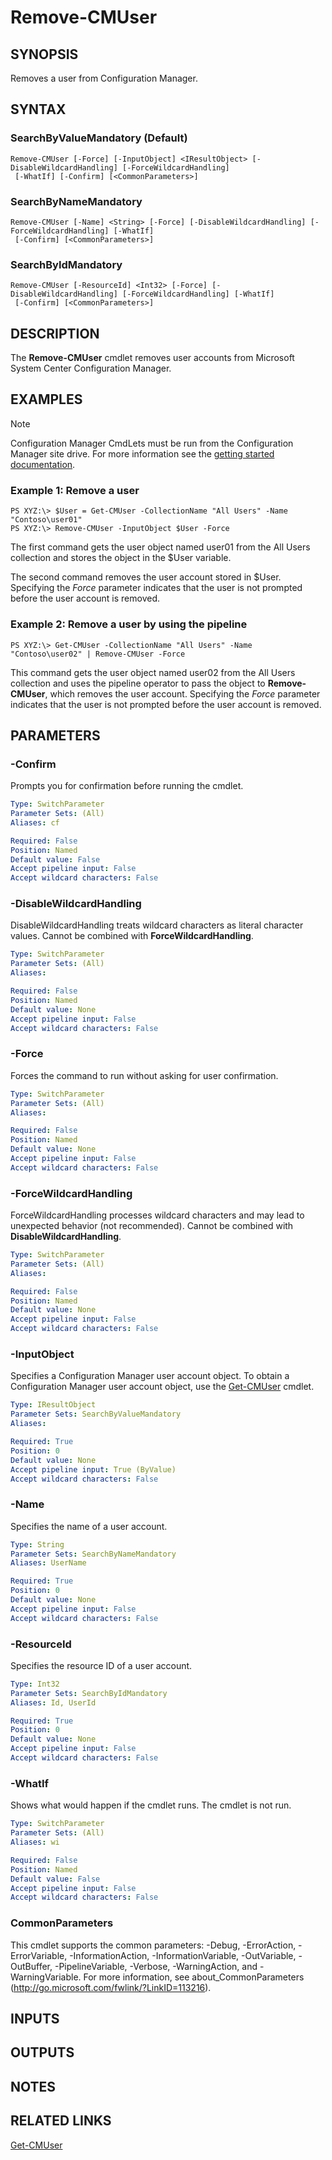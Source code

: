 ﻿---
external help file: AdminUI.PS.Collections.dll-Help.xml
ms.assetid: B4B866B4-15B3-46F0-A742-C892A96B99CD
online version: https://go.microsoft.com/fwlink/?linkid=834256
schema: 2.0.0
---

# Remove-CMUser

## SYNOPSIS
Removes a user from Configuration Manager.

## SYNTAX

### SearchByValueMandatory (Default)
```
Remove-CMUser [-Force] [-InputObject] <IResultObject> [-DisableWildcardHandling] [-ForceWildcardHandling]
 [-WhatIf] [-Confirm] [<CommonParameters>]
```

### SearchByNameMandatory
```
Remove-CMUser [-Name] <String> [-Force] [-DisableWildcardHandling] [-ForceWildcardHandling] [-WhatIf]
 [-Confirm] [<CommonParameters>]
```

### SearchByIdMandatory
```
Remove-CMUser [-ResourceId] <Int32> [-Force] [-DisableWildcardHandling] [-ForceWildcardHandling] [-WhatIf]
 [-Confirm] [<CommonParameters>]
```

## DESCRIPTION
The **Remove-CMUser** cmdlet removes user accounts from Microsoft System Center Configuration Manager.

## EXAMPLES

> [!NOTE]
> Configuration Manager CmdLets must be run from the Configuration Manager site drive.  For more information see the [getting started documentation](https://docs.microsoft.com/en-us/powershell/sccm/overview).


### Example 1: Remove a user
```
PS XYZ:\> $User = Get-CMUser -CollectionName "All Users" -Name "Contoso\user01"
PS XYZ:\> Remove-CMUser -InputObject $User -Force
```

The first command gets the user object named user01 from the All Users collection and stores the object in the $User variable.

The second command removes the user account stored in $User.
Specifying the *Force* parameter indicates that the user is not prompted before the user account is removed.

### Example 2: Remove a user by using the pipeline
```
PS XYZ:\> Get-CMUser -CollectionName "All Users" -Name "Contoso\user02" | Remove-CMUser -Force
```

This command gets the user object named user02 from the All Users collection and uses the pipeline operator to pass the object to **Remove-CMUser**, which removes the user account.
Specifying the *Force* parameter indicates that the user is not prompted before the user account is removed.

## PARAMETERS

### -Confirm
Prompts you for confirmation before running the cmdlet.

```yaml
Type: SwitchParameter
Parameter Sets: (All)
Aliases: cf

Required: False
Position: Named
Default value: False
Accept pipeline input: False
Accept wildcard characters: False
```

### -DisableWildcardHandling
DisableWildcardHandling treats wildcard characters as literal character values. Cannot be combined with **ForceWildcardHandling**.

```yaml
Type: SwitchParameter
Parameter Sets: (All)
Aliases: 

Required: False
Position: Named
Default value: None
Accept pipeline input: False
Accept wildcard characters: False
```

### -Force
Forces the command to run without asking for user confirmation.

```yaml
Type: SwitchParameter
Parameter Sets: (All)
Aliases: 

Required: False
Position: Named
Default value: None
Accept pipeline input: False
Accept wildcard characters: False
```

### -ForceWildcardHandling
ForceWildcardHandling processes wildcard characters and may lead to unexpected behavior (not recommended). Cannot be combined with **DisableWildcardHandling**.

```yaml
Type: SwitchParameter
Parameter Sets: (All)
Aliases: 

Required: False
Position: Named
Default value: None
Accept pipeline input: False
Accept wildcard characters: False
```

### -InputObject
Specifies a Configuration Manager user account object.
To obtain a Configuration Manager user account object, use the [Get-CMUser](Get-CMUser.md) cmdlet.

```yaml
Type: IResultObject
Parameter Sets: SearchByValueMandatory
Aliases: 

Required: True
Position: 0
Default value: None
Accept pipeline input: True (ByValue)
Accept wildcard characters: False
```

### -Name
Specifies the name of a user account.

```yaml
Type: String
Parameter Sets: SearchByNameMandatory
Aliases: UserName

Required: True
Position: 0
Default value: None
Accept pipeline input: False
Accept wildcard characters: False
```

### -ResourceId
Specifies the resource ID of a user account.

```yaml
Type: Int32
Parameter Sets: SearchByIdMandatory
Aliases: Id, UserId

Required: True
Position: 0
Default value: None
Accept pipeline input: False
Accept wildcard characters: False
```

### -WhatIf
Shows what would happen if the cmdlet runs.
The cmdlet is not run.

```yaml
Type: SwitchParameter
Parameter Sets: (All)
Aliases: wi

Required: False
Position: Named
Default value: False
Accept pipeline input: False
Accept wildcard characters: False
```

### CommonParameters
This cmdlet supports the common parameters: -Debug, -ErrorAction, -ErrorVariable, -InformationAction, -InformationVariable, -OutVariable, -OutBuffer, -PipelineVariable, -Verbose, -WarningAction, and -WarningVariable. For more information, see about_CommonParameters (http://go.microsoft.com/fwlink/?LinkID=113216).

## INPUTS

## OUTPUTS

## NOTES

## RELATED LINKS

[Get-CMUser](Get-CMUser.md)


